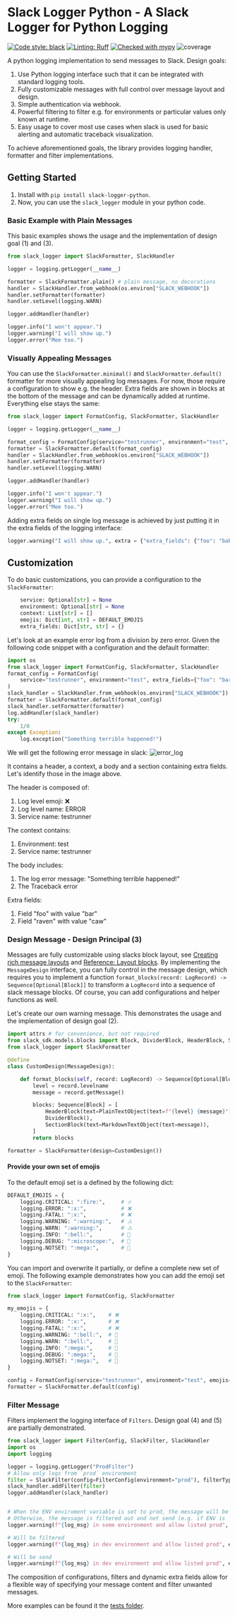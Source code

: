 # Slack Logger Python - A Slack Logger for Python Logging

[![Code style: black](https://img.shields.io/badge/code%20style-black-000000.svg)](https://github.com/psf/black)
[![Linting: Ruff](https://img.shields.io/endpoint?url=https://raw.githubusercontent.com/charliermarsh/ruff/main/assets/badge/v2.json)](https://github.com/astral-sh/ruff)
[![Checked with mypy](https://www.mypy-lang.org/static/mypy_badge.svg)](https://mypy-lang.org/)
![coverage](https://raw.githubusercontent.com/GRBurst/slack-logger-python/assets/badges/coverage.svg)

A python logging implementation to send messages to Slack.
Design goals:
1. Use Python logging interface such that it can be integrated with standard logging tools.
2. Fully customizable messages with full control over message layout and design.
3. Simple authentication via webhook.
4. Powerful filtering to filter e.g. for environments or particular values only known at runtime.
5. Easy usage to cover most use cases when slack is used for basic alerting and automatic traceback visualization.

To achieve aforementioned goals, the library provides logging handler, formatter and filter implementations.

## Getting Started

1. Install with `pip install slack-logger-python`.
2. Now, you can use the `slack_logger` module in your python code.


### Basic Example with Plain Messages

This basic examples shows the usage and the implementation of design goal (1) and (3).

```python
from slack_logger import SlackFormatter, SlackHandler

logger = logging.getLogger(__name__)

formatter = SlackFormatter.plain() # plain message, no decorations
handler = SlackHandler.from_webhook(os.environ["SLACK_WEBHOOK"])
handler.setFormatter(formatter)
handler.setLevel(logging.WARN)

logger.addHandler(handler)

logger.info("I won't appear.")
logger.warning("I will show up.")
logger.error("Mee too.")
```

### Visually Appealing Messages

You can use the `SlackFormatter.minimal()` and `SlackFormatter.default()` formatter for more visually appealing log messages.
For now, those require a configuration to show e.g. the header.
Extra fields are shown in blocks at the bottom of the message and can be dynamically added at runtime.
Everything else stays the same:

```python
from slack_logger import FormatConfig, SlackFormatter, SlackHandler

logger = logging.getLogger(__name__)

format_config = FormatConfig(service="testrunner", environment="test", extra_fields={"foo": "bar"})
formatter = SlackFormatter.default(format_config)
handler = SlackHandler.from_webhook(os.environ["SLACK_WEBHOOK"])
handler.setFormatter(formatter)
handler.setLevel(logging.WARN)

logger.addHandler(handler)

logger.info("I won't appear.")
logger.warning("I will show up.")
logger.error("Mee too.")
```

Adding extra fields on single log message is achieved by just putting it in the extra fields of the logging interface:
```python
logger.warning("I will show up.", extra = {"extra_fields": {"foo": "baba"}})
```

## Customization

To do basic customizations, you can provide a configuration to the `SlackFormatter`:

```python
    service: Optional[str] = None
    environment: Optional[str] = None
    context: List[str] = []
    emojis: Dict[int, str] = DEFAULT_EMOJIS
    extra_fields: Dict[str, str] = {}
```

Let's look at an example error log from a division by zero error.
Given the following code snippet with a configuration and the default formatter:

```python
import os
from slack_logger import FormatConfig, SlackFormatter, SlackHandler
format_config = FormatConfig(
    service="testrunner", environment="test", extra_fields={"foo": "bar", "raven": "caw"}
)
slack_handler = SlackHandler.from_webhook(os.environ["SLACK_WEBHOOK"])
formatter = SlackFormatter.default(format_config)
slack_handler.setFormatter(formatter)
log.addHandler(slack_handler)
try:
    1/0
except Exception:
    log.exception("Something terrible happened!")
```

We will get the following error message in slack:
![error_log](https://raw.githubusercontent.com/GRBurst/slack-logger-python/assets/docs/images/error_log.png)

It contains a header, a context, a body and a section containing extra fields.
Let's identify those in the image above.

The header is composed of:
1. Log level emoji: ❌
2. Log level name: ERROR
3. Service name: testrunner

The context contains:
1. Environment: test
2. Service name: testrunner

The body includes:
1. The log error message: "Something terrible happened!"
2. The Traceback error

Extra fields:
1. Field "foo" with value "bar"
2. Field "raven" with value "caw"

### Design Message - Design Principal (3)

Messages are fully customizable using slacks block layout, see [Creating rich message layouts](https://api.slack.com/messaging/composing/layouts) and [Reference: Layout blocks](https://api.slack.com/reference/block-kit/blocks).
By implementing the `MessageDesign` interface, you can fully control in the message design, which requires you to implement a function `format_blocks(record: LogRecord) -> Sequence[Optional[Block]]` to transform a `LogRecord` into a sequence of slack message blocks.
Of course, you can add configurations and helper functions as well.

Let's create our own warning message.
This demonstrates the usage and the implementation of design goal (2).

```python
import attrs # for convenience, but not required
from slack_sdk.models.blocks import Block, DividerBlock, HeaderBlock, SectionBlock
from slack_logger import SlackFormatter

@define
class CustomDesign(MessageDesign):

    def format_blocks(self, record: LogRecord) -> Sequence[Optional[Block]]:
        level = record.levelname
        message = record.getMessage()

        blocks: Sequence[Block] = [
            HeaderBlock(text=PlainTextObject(text=f"{level} {message}")),
            DividerBlock(),
            SectionBlock(text=MarkdownTextObject(text=message)),
        ]
        return blocks

formatter = SlackFormatter(design=CustomDesign())
```


#### Provide your own set of emojis

To the default emoji set is a defined by the following dict:
```python
DEFAULT_EMOJIS = {
    logging.CRITICAL: ":fire:",     # 🔥
    logging.ERROR: ":x:",           # ❌
    logging.FATAL: ":x:",           # ❌
    logging.WARNING: ":warning:",   # ⚠️
    logging.WARN: ":warning:",      # ⚠️
    logging.INFO: ":bell:",         # 🔔
    logging.DEBUG: ":microscope:",  # 🔬 
    logging.NOTSET: ":mega:",       # 📣
}
```

You can import and overwrite it partially, or define a complete new set of emoji.
The following example demonstrates how you can add the emoji set to the `SlackFormatter`:

```python
from slack_logger import FormatConfig, SlackFormatter

my_emojis = {
    logging.CRITICAL: ":x:",    # ❌
    logging.ERROR: ":x:",       # ❌
    logging.FATAL: ":x:",       # ❌
    logging.WARNING: ":bell:",  # 🔔
    logging.WARN: ":bell:",     # 🔔
    logging.INFO: ":mega:",     # 📣
    logging.DEBUG: ":mega:",    # 📣
    logging.NOTSET: ":mega:",   # 📣
}

config = FormatConfig(service="testrunner", environment="test", emojis=my_emojis)
formatter = SlackFormatter.default(config)
```


### Filter Message

Filters implement the logging interface of `Filters`.
Design goal (4) and (5) are partially demonstrated.

```python
from slack_logger import FilterConfig, SlackFilter, SlackHandler
import os
import logging 

logger = logging.getLogger("ProdFilter")
# Allow only logs from `prod` environment
filter = SlackFilter(config=FilterConfig(environment="prod"), filterType=FilterType.AnyAllowList)
slack_handler.addFilter(filter)
logger.addHandler(slack_handler)


# When the ENV enviroment variable is set to prod, the message will be send.
# Otherwise, the message is filtered out and not send (e.g. if ENV is `dev`)
logger.warning(f"{log_msg} in some environment and allow listed prod", extra={"filter": {"environment": os.getenv("ENV", "dev")}})

# Will be filtered
logger.warning(f"{log_msg} in dev environment and allow listed prod", extra={"filter": {"environment": "dev"}})

# Will be send
logger.warning(f"{log_msg} in dev environment and allow listed prod", extra={"filter": {"environment": "prod"}})
```

The composition of configurations, filters and dynamic extra fields allow for a flexible way of specifying your message content and filter unwanted messages.

More examples can be found it the [tests folder](https://github.com/GRBurst/slack-logger-python/tree/main/tests).
